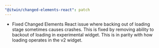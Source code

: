 ```yaml
---
"@itwin/changed-elements-react": patch
---
```


- Fixed Changed Elements React issue where backing out of loading stage sometimes causes crashes. This is fixed by removing ability to backout of loading in experimental widget. This is in parity with how loading operates in the v2 widget.
